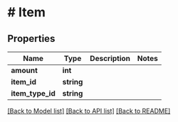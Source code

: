 # # Item

## Properties

Name | Type | Description | Notes
------------ | ------------- | ------------- | -------------
**amount** | **int** |  |
**item_id** | **string** |  |
**item_type_id** | **string** |  |

[[Back to Model list]](../../README.md#models) [[Back to API list]](../../README.md#endpoints) [[Back to README]](../../README.md)
